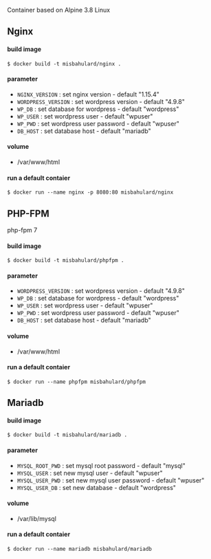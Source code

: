 Container based on Alpine 3.8 Linux

## Nginx

#### build image

```
$ docker build -t misbahulard/nginx .
```

#### parameter

* `NGINX_VERSION` : set nginx version - default "1.15.4"
* `WORDPRESS_VERSION` : set wordpress version - default "4.9.8"
* `WP_DB` : set database for wordpress - default "wordpress"
* `WP_USER` : set wordpress user - default "wpuser"
* `WP_PWD` : set wordpress user password - default "wpuser"
* `DB_HOST` : set database host - default "mariadb"

#### volume
* /var/www/html

#### run a default contaier

```
$ docker run --name nginx -p 8080:80 misbahulard/nginx
```

## PHP-FPM

php-fpm 7

#### build image

```
$ docker build -t misbahulard/phpfpm .
```

#### parameter

* `WORDPRESS_VERSION` : set wordpress version - default "4.9.8"
* `WP_DB` : set database for wordpress - default "wordpress"
* `WP_USER` : set wordpress user - default "wpuser"
* `WP_PWD` : set wordpress user password - default "wpuser"
* `DB_HOST` : set database host - default "mariadb"

#### volume
* /var/www/html

#### run a default contaier

```
$ docker run --name phpfpm misbahulard/phpfpm
```

## Mariadb

#### build image

```
$ docker build -t misbahulard/mariadb .
```

#### parameter

* `MYSQL_ROOT_PWD` : set mysql root password - default "mysql"
* `MYSQL_USER` : set new mysql user - default "wpuser"
* `MYSQL_USER_PWD` : set new mysql user password - default "wpuser"
* `MYSQL_USER_DB` : set new database - default "wordpress"

#### volume
* /var/lib/mysql

#### run a default contaier

```
$ docker run --name mariadb misbahulard/mariadb
```